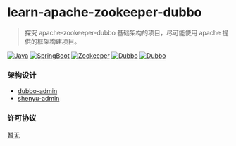 # learn-apache-zookeeper-dubbo

> 探究 apache-zookeeper-dubbo 基础架构的项目，尽可能使用 apache 提供的框架构建项目。

[![Java](https://img.shields.io/badge/java-8+-ae7118.svg?style=flat-square)](https://www.oracle.com/cn/java/technologies)
[![SpringBoot](https://img.shields.io/badge/springboot-2.7.10-6cb52d.svg?style=flat-square)]()
[![Zookeeper](https://img.shields.io/badge/zookeeper-3.8.1-46712f.svg?style=flat-square)](https://github.com/alibaba/nacos)
[![Dubbo](https://img.shields.io/badge/dubbo-3.2.2-7862f6.svg?style=flat-square)](https://github.com/apache/dubbo)
[![Dubbo](https://img.shields.io/badge/dubboadmin-0.5.0-7862f6.svg?style=flat-square)](https://github.com/apache/dubbo-admin)

### 架构设计

* [dubbo-admin](http://localhost:8080)
* [shenyu-admin](http://loaclhost:9095)

### 许可协议

[暂无]()
